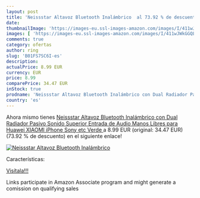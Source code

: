 ```yaml
---
layout: post
title: 'Neissstar Altavoz Bluetooth Inalámbrico  al 73.92 % de descuento'
date: 
thumbnailImage: 'https://images-eu.ssl-images-amazon.com/images/I/411wJWkGGQL._SL200_.jpg'
images: [ 'https://images-eu.ssl-images-amazon.com/images/I/411wJWkGGQL._SL200_.jpg' ]
comments: true
category: ofertas
author: ring
slug: 'B01FS7SC6I-es'
description:
actualPrice: 8.99 EUR
currency: EUR
price: 8.99
comparePrice: 34.47 EUR
inStock: true
prodname: 'Neissstar Altavoz Bluetooth Inalámbrico con Dual Radiador Pasivo  Sonido Superior  Entrada de Audio  Manos Libres para Huawei  XIAOMI  iPhone  Sony etc  Verde '
country: 'es'
---
```


Ahora mismo tienes [Neissstar Altavoz Bluetooth Inalámbrico con Dual Radiador Pasivo  Sonido Superior  Entrada de Audio  Manos Libres para Huawei  XIAOMI  iPhone  Sony etc  Verde ](https://www.amazon.es/dp/B01FS7SC6I/?tag=tolees-21) a 8.99 EUR (original: 34.47 EUR) (73.92 %  de descuento) en el siguiente enlace!

[![Neissstar Altavoz Bluetooth Inalámbrico ](https://images-eu.ssl-images-amazon.com/images/I/411wJWkGGQL._SL200_.jpg)](https://www.amazon.es/dp/B01FS7SC6I/?tag=tolees-21)

Características:


[Visítala!!!](https://www.amazon.es/dp/B01FS7SC6I/?tag=tolees-21)

Links participate in Amazon Associate program and might generate a comission on qualifying sales
